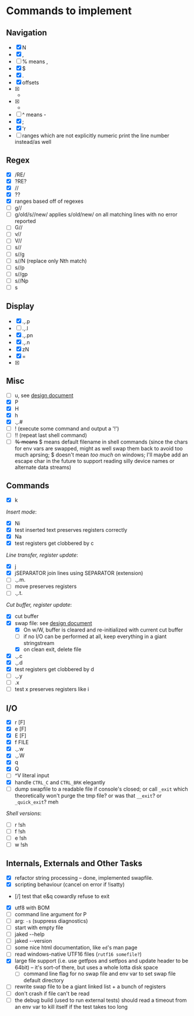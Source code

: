 Commands to implement
=====================

Navigation
----------

+ [x] N
+ [x] ,
+ [ ] % means ,
+ [x] $
+ [x] .
+ [x] offsets
+ [x] +
+ [x] -
+ [ ] ^ means -
+ [x] ;
+ [x] 'r
+ [ ] ranges which are not explicitly numeric print the line number instead/as well

Regex
-----

+ [x] /RE/
+ [x] ?RE?
+ [x] //
+ [x] ??
+ [x] ranges based off of regexes
+ [ ] g//
+ [ ] g/old/s//new/ applies s/old/new/ on all matching lines with no error reported
+ [ ] G//
+ [ ] v//
+ [ ] V//
+ [ ] s//
+ [ ] s//g
+ [ ] s//N (replace only Nth match)
+ [ ] s//p
+ [ ] s//gp
+ [ ] s//Np
+ [ ] s

Display
-------

+ [x] .,.p
+ [ ] .,.l
+ [x] .,.pn
+ [x] .,.n
+ [x] zN
+ [x] =
+ [x] <CR>

Misc
----

+ [ ] u, see [design document](UndoAndSwapFile.md)
+ [x] P
+ [x] H
+ [x] h
+ [x] .,.#
+ [ ] ! (execute some command and output a '!')
+ [ ] !! (repeat last shell command)
+ [ ] ~~% means~~ $ means default filename in shell commands (since the chars for env vars are swapped, might as well swap them back to avoid too much aprsing; $ doesn't mean _too much_ on windows; I'll maybe add an escape char in the future to support reading silly device names or alternate data streams)

Commands
--------

+ [x] k

*Insert mode*:

+ [x] Ni
+ [x] test inserted text preserves registers correctly
+ [x] Na
+ [x] test registers get clobbered by c

*Line transfer, register update*:

+ [x] j
+ [x] jSEPARATOR join lines using SEPARATOR (extension)
+ [ ] .,.m.
+ [ ] move preserves registers
+ [ ] .,.t.

*Cut buffer, register update*:

+ [x] cut buffer
+ [x] swap file: see [design document](UndoAndSwapFile.md)
  * [x] On w/W, buffer is cleared and re-initialized with current cut buffer
  * [ ] if no I/O can be performed at all, keep everything in a giant stringstream
  * [x] on clean exit, delete file

+ [x] .,.c
+ [x] .,.d
+ [x] test registers get clobbered by d
+ [ ] .,.y
+ [ ] .x
+ [ ] test x preserves registers like i

I/O
---

+ [x] r [F]
+ [x] e [F]
+ [x] E [F]
+ [x] f FILE
+ [x] .,.w
+ [x] .,.W
+ [x] q
+ [x] Q
+ [ ] ^V literal input
+ [x] handle `CTRL_C` and `CTRL_BRK` elegantly
+ [ ] dump swapfile to a readable file if console's closed; or call `_exit` which theoretically won't purge the tmp file? or was that `__exit`? or `_quick_exit`? meh

*Shell versions*:

+ [ ] r !sh
+ [ ] f !sh
+ [ ] e !sh
+ [ ] w !sh

Internals, Externals and Other Tasks
------------------------------------

+ [x] refactor string processing – done, implemented swapfile.
+ [x] scripting behaviour (cancel on error if !isatty)
+ [/] test that e&q cowardly refuse to exit
+ [x] utf8 with BOM
+ [ ] command line argument for P
+ [ ] arg: `-s` (suppress diagnostics)
+ [ ] start with empty file
+ [ ] jaked --help
+ [ ] jaked --version
+ [ ] some nice html documentation, like `ed`'s man page
+ [ ] read windows-native UTF16 files (`rutf16 somefile?`)
+ [x] large file support (i.e. use getfpos and setfpos and update header to be 64bit) – it's sort-of there, but uses a whole lotta disk space
  * [ ] command line flag for no swap file and env var to set swap file default directory
+ [ ] rewrite swap file to be a giant linked list + a bunch of registers
+ [ ] don't crash if file can't be read
+ [ ] the debug build (used to run external tests) should read a timeout from an env var to kill itself if the test takes too long
